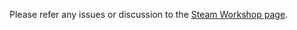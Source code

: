 Please refer any issues or discussion to the [Steam Workshop page](https://steamcommunity.com/sharedfiles/filedetails/?id=2419813522).
